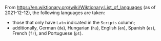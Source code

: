 From https://en.wiktionary.org/wiki/Wiktionary:List_of_languages (as of 2021-12-12), the following languages are taken:
- those that only have `Latn` indicated in the `Scripts` column;
- additionally, German (`de`), Hungarian (`hu`), English (`en`), Spanish (`es`), French (`fr`), and Portuguese (`pt`).
